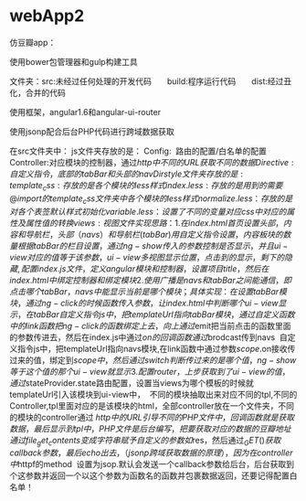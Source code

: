 # webApp2

仿豆瓣app：

使用bower包管理器和gulp构建工具

文件夹：src:未经过任何处理的开发代码
       build:程序运行代码
       dist:经过丑化，合并的代码
       
使用框架，angular1.6和angular-ui-router

使用jsonp配合后台PHP代码进行跨域数据获取

在src文件夹中：
  js文件夹存放的是：
  Config:  路由的配置/白名单的配置
  Controller:对应模块的控制器，通过$http中不同的URL获取不同的数据
  Directive:自定义指令，底部的tabBar和头部的navDir
  style文件夹存放的是:
  template_css:存放的是各个模块的less样式
  index.less:存放的是用到的需要@import的template_css文件夹中各个模块的less样式
  normalize.less ：存放的是对各个表签默认样式初始化
  variable.less：设置了不同的变量对应css中对应的属性及属性值的转换
  views:视图文件
  
实现思路：
  1.在index.html首页设置头部，内容和导航栏，头部（navs）和导航栏(tabBar)用自定义指令设置，内容板块的数量根据tabBar的栏目设置，
  通过ng-show 传入的参数控制是否显示，并且ui-view对应的值等于该参数，ui-view多视图显示位置，点击到的显示，剩下的隐藏,配置index.js文件，
  定义angular模块和控制器，设置项目title，然后在index.html中绑定控制器和绑定模块
  2.使用广播是navs和tabBar之间能通信，即点击哪个tabBar，navs中能显示当前是哪个模块；具体实现：在设置tabBar模块，通过ng-click
  的时候函数传入参数，让index.html中判断哪个ui-view显示，在tabBar自定义指令js中，把templateUrl指向tabBar模块，通过自定义函数中的link
  函数把ng-click的函数绑定上去，向上通过$emit把当前点击的函数里面的参数传进去，然后在index.js中通过$on的回调函数通过$brodcast传到navs
  自定义指令js中，把templateUrl指向navs模块,在link函数中通过参数$scope.$on接收传过来的值，绑定到$scope中，然后通过switch判断传过来的
  是哪个值，ng-show等于这个值的那个ui-view就显示
  3.配置router，上步获取到了ui-view的值，通过$stateProvider.state路由配置，设置当views为哪个模板的时候就templateUrl引入该模块到ui-view中，
  不同的模块抽取出来对应不同的tpl,不同的Controller,tpl里面对应的是该模块的html，全部controller放在一个文件夹，不同的模块的controller通过
  $http中的URL引导不同的PHP文件中，回调函数就是获取数据，最后显示到tpl中，PHP文件是后台编写，把要获取对应的数据的豆瓣地址通过file_get_contents
  变成字符串赋予自定义的参数如$res，然后通过$_GET()获取callback参数，最后echo出去，（jsonp跨域获取数据的原理），因为在controller中$httpf的method
  设置为jsop.默认会发送一个callback参数给后台，后台获取到个这参数并返回一个以这个参数为函数名的函数并包裹数据返回，还要记得配置白名单！


